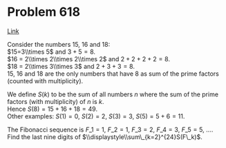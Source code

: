 # Problem 618

[Link](https://projecteuler.net/problem=618)

Consider the numbers $15$, $16$ and $18$:  
$15=3\\times 5$ and $3+5=8$.  
$16 = 2\\times 2\\times 2\\times 2$ and $2+2+2+2=8$.  
$18 = 2\\times 3\\times 3$ and $2+3+3=8$.  
$15$, $16$ and $18$ are the only numbers that have $8$ as sum of the prime factors (counted with multiplicity).

We define $S(k)$ to be the sum of all numbers $n$ where the sum of the prime factors (with multiplicity) of $n$ is $k$.  
Hence $S(8) = 15+16+18 = 49$.  
Other examples: $S(1) = 0$, $S(2) = 2$, $S(3) = 3$, $S(5) = 5 + 6 = 11$.

The Fibonacci sequence is $F\_1 = 1$, $F\_2 = 1$, $F\_3 = 2$, $F\_4 = 3$, $F\_5 = 5$, ....  
Find the last nine digits of $\\displaystyle\\sum\_{k=2}^{24}S(F\_k)$.